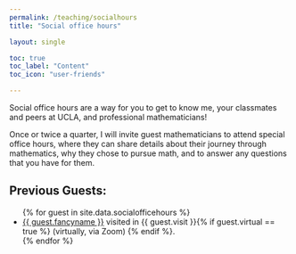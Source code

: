 ```yaml
---
permalink: /teaching/socialhours
title: "Social office hours"

layout: single

toc: true
toc_label: "Content"
toc_icon: "user-friends"

---
```


Social office hours are a way for you to get to know me, your classmates and peers at UCLA, and professional mathematicians!

Once or twice a quarter, I will invite guest mathematicians to attend special office hours, where they can share details about their journey through mathematics, why they chose to pursue math, and to answer any questions that you have for them.

## Previous Guests:

<ul>
{% for guest in site.data.socialofficehours %}
<li><a href="{{ guest.website }}"> {{ guest.fancyname }}</a> visited in {{ guest.visit }}{% if guest.virtual == true %}
  (virtually, via Zoom)
{% endif %}.
</li>
{% endfor %}
</ul>
